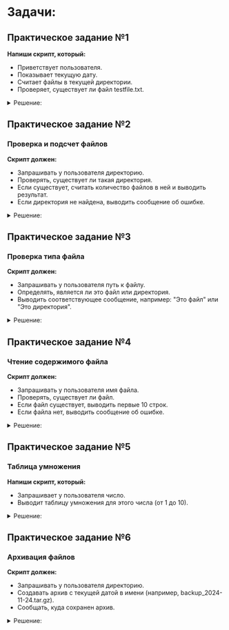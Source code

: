 # Задачи:
## Практическое задание №1
**Напиши скрипт, который:**

- Приветствует пользователя.
- Показывает текущую дату.
- Считает файлы в текущей директории.
- Проверяет, существует ли файл testfile.txt.


<details><summary>Решение:</summary>

```

#!/bin/bash 

#Приветсвие пользователя.

echo "Привет, $USER!"

#Показать текущую дату.

echo "Сегодня $(date)."

#Вывести количество файлов в текущей директории

echo "Количество файлов в текущей директории: $(ls | wc -l)."

#Проверить существует ли файл "text.txt" в текщей директории

if [ -f "textfile.txt" ]; then

	echo "Файл textfile.txt существует."
 
else

	echo "Файл textfile.txt не найден."
 
fi
```
[file_in_dir.sh](https://github.com/BobretsovIM/devops-roadmap/blob/main/bash_scripts/file_in_dir.sh)

</details>

## Практическое задание №2

### Проверка и подсчет файлов

**Скрипт должен:**

- Запрашивать у пользователя директорию.
- Проверять, существует ли такая директория.
- Если существует, считать количество файлов в ней и выводить результат.
- Если директория не найдена, выводить сообщение об ошибке.

<details><summary>Решение:</summary>

```
#!/bin/bash


directory=$1

# Обрабатываем ошибку на не существующию директорию.
if [ $# -eq 0 ]; then
	echo "Ошибка укажите директорию как аргумент."
	echo "Пример: $0 <директория>"
	exit 1
# Переменая "count" считает количество файлов в диретории.
else
	echo "$directory существует!"
        count=$(ls -l $directory | wc -l)
        echo "В директории $directory содержится $count файлов."
fi
```
[check_dir.sh](https://github.com/BobretsovIM/devops-roadmap/blob/main/bash_scripts/check_dir.sh)

</details>

## Практическое задание №3
### Проверка типа файла
**Скрипт должен:**

- Запрашивать у пользователя путь к файлу.
- Определять, является ли это файл или директория.
- Выводить соответствующее сообщение, например: "Это файл" или "Это директория".

<details><summary>Решение:</summary>

```
#!/bin/bash


directory=$1

if [ $# -eq 0 ]; then
	echo "Ошибка: укаэите диреткорю, как аргумент."
	echo "Пример: $0 <директория>"
	exit 1
fi

# Проверяет диретория или файл. 
if [ -f $directory ]; then
	echo "Информация: Это файл."
else
	echo "Информация: Это диретория."
fi
```
[check_type_dir_or_file.sh](https://github.com/BobretsovIM/devops-roadmap/blob/main/bash_scripts/check_type_dir_or_file.sh)

</details>

## Практическое задание №4
### Чтение содержимого файла
**Скрипт должен:**

- Запрашивать у пользователя имя файла.
- Проверять, существует ли файл.
- Если файл существует, выводить первые 10 строк.
- Если файла нет, выводить сообщение об ошибке.

<details><summary>Решение:</summary>

```
#!/bin/bash


#Запрос имя файла.

read -p "Введите имя файла: " file

# Если фай существует, выводит 10 первых строк.
if [ -f $file ]; then
	echo `head $file`
else
	echo "Ошибка: Файла $file не существует!"

fi
```
[read_content_file.sh](https://github.com/BobretsovIM/devops-roadmap/blob/main/bash_scripts/read_content_file.sh)

</details>

## Практическое задание №5
### Таблица умножения
**Напиши скрипт, который:**

- Запрашивает у пользователя число.
- Выводит таблицу умножения для этого числа (от 1 до 10).

<details><summary>Решение:</summary>

```
#!/bin/bash

read -p "Введите число: " number

# Проверка ввода числа.
if [[ $number =~ ^[0-9]+$ ]]; then
	
	# Вывод числа от 1 до 10 с помощью цикла for.
	echo "Таблица умножения для числа: $number"
	for ((i=1; i < 11; i++)); do
		echo "$i * $number = $((i * number))"
	done
else
	echo "Ошибка: введите число!"
fi
```
[multiplication_table.sh](https://github.com/BobretsovIM/devops-roadmap/blob/main/bash_scripts/multiplication_table.sh)

</details>

## Практическое задание №6
### Архивация файлов
**Скрипт должен:**

- Запрашивать у пользователя директорию.
- Создавать архив с текущей датой в имени (например, backup_2024-11-24.tar.gz).
- Сообщать, куда сохранен архив.

<details><summary>Решение:</summary>

```
#!/bin/bash

# Записываем путь хранения backup в переменую.
way=/home/$USER/backup/

# Запрос директории для резерного копирования.
read -p "Введите диреткорию: " directory
if [ ! -e $directory ]; then
	echo "Ошибка: $directory не существует."
	exit 1
fi

# Архивация с жатием
echo "Начинаю процесс..."
tar -czvf backup_$(date "+%d-%m-%Y").tar.gz $directory

# Проверяем есть ли данный каталог, если его нет, то создаем.
if [ ! -d $way ];then
	mkdir $way

  	# Переносим архив в директорию "way".
        mv backup_$(date "+%d-%m-%Y").tar.gz $way
        echo "Диреткория архива: $way"
else
        mv backup_$(date "+%d-%m-%Y").tar.gz $way
        echo "Директория архива: $way"

        
fi
```

[backup_scripts.sh](https://github.com/BobretsovIM/devops-roadmap/blob/main/bash_scripts/backup_script.sh)
</details>
